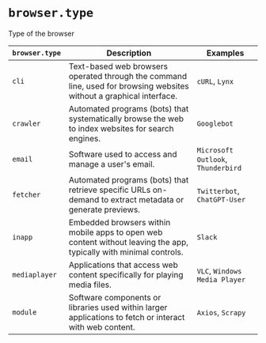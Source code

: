 # `browser.type`

Type of the browser

| `browser.type` | Description | Examples |
|-|-|-|
| `cli` | Text-based web browsers operated through the command line, used for browsing websites without a graphical interface. |`cURL`, `Lynx` |
| `crawler`  | Automated programs (bots) that systematically browse the web to index websites for search engines. | `Googlebot` |
| `email` | Software used to access and manage a user's email. | `Microsoft Outlook`, `Thunderbird` |
| `fetcher` | Automated programs (bots) that retrieve specific URLs on-demand to extract metadata or generate previews. | `Twitterbot`, `ChatGPT-User`  |
| `inapp` | Embedded browsers within mobile apps to open web content without leaving the app, typically with minimal controls. | `Slack` |
| `mediaplayer`  | Applications that access web content specifically for playing media files. | `VLC`, `Windows Media Player` |
| `module` | Software components or libraries used within larger applications to fetch or interact with web content. | `Axios`, `Scrapy` |